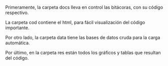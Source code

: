 Primeramente, la carpeta docs lleva en control las bitácoras, con su código respectivo.

La carpeta cod contiene el html, para fácil visualización del código importante. 

Por otro lado, la carpeta data tiene las bases de datos cruda para la carga automática.

Por último, en la carpeta res están todos los gráficos y tablas que resultan del código. 
